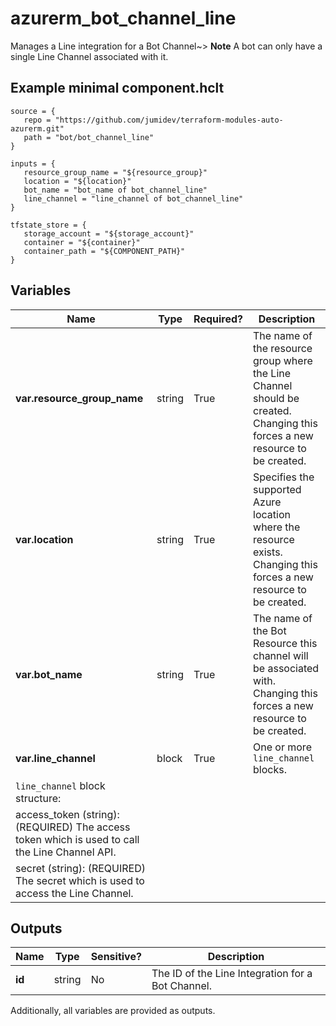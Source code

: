 # azurerm_bot_channel_line

Manages a Line integration for a Bot Channel~> **Note** A bot can only have a single Line Channel associated with it.

## Example minimal component.hclt

```hcl
source = {
   repo = "https://github.com/jumidev/terraform-modules-auto-azurerm.git" 
   path = "bot/bot_channel_line" 
}

inputs = {
   resource_group_name = "${resource_group}" 
   location = "${location}" 
   bot_name = "bot_name of bot_channel_line" 
   line_channel = "line_channel of bot_channel_line" 
}

tfstate_store = {
   storage_account = "${storage_account}" 
   container = "${container}" 
   container_path = "${COMPONENT_PATH}" 
}

```

## Variables

| Name | Type | Required? |  Description |
| ---- | ---- | --------- |  ----------- |
| **var.resource_group_name** | string | True | The name of the resource group where the Line Channel should be created. Changing this forces a new resource to be created. | 
| **var.location** | string | True | Specifies the supported Azure location where the resource exists. Changing this forces a new resource to be created. | 
| **var.bot_name** | string | True | The name of the Bot Resource this channel will be associated with. Changing this forces a new resource to be created. | 
| **var.line_channel** | block | True | One or more `line_channel` blocks. | 
| `line_channel` block structure: || 
|   access_token (string): (REQUIRED) The access token which is used to call the Line Channel API. ||
|   secret (string): (REQUIRED) The secret which is used to access the Line Channel. ||



## Outputs

| Name | Type | Sensitive? | Description |
| ---- | ---- | --------- | --------- |
| **id** | string | No  | The ID of the Line Integration for a Bot Channel. | 

Additionally, all variables are provided as outputs.
